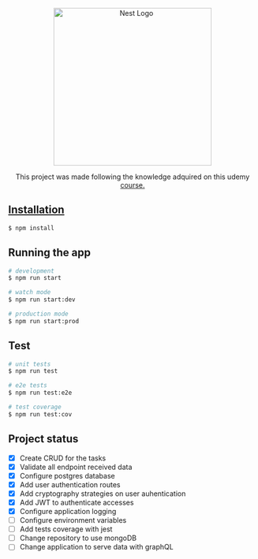 <p align="center">
  <a href="http://nestjs.com/" target="blank"><img src="https://nestjs.com/img/logo_text.svg" width="320" alt="Nest Logo" /></a>
</p>

[circleci-image]: https://img.shields.io/circleci/build/github/nestjs/nest/master?token=abc123def456
[circleci-url]: https://circleci.com/gh/nestjs/nest

  <p align="center">This project was made following the knowledge adquired on this udemy <a href="https://www.udemy.com/course/nestjs-zero-to-hero/" target="_blank">course.</p>

## Installation

```bash
$ npm install
```

## Running the app

```bash
# development
$ npm run start

# watch mode
$ npm run start:dev

# production mode
$ npm run start:prod
```

## Test

```bash
# unit tests
$ npm run test

# e2e tests
$ npm run test:e2e

# test coverage
$ npm run test:cov
```

## Project status

- [x] Create CRUD for the tasks
- [x] Validate all endpoint received data
- [x] Configure postgres database
- [x] Add user authentication routes
- [x] Add cryptography strategies on user auhentication
- [x] Add JWT to authenticate accesses
- [x] Configure application logging
- [ ] Configure environment variables
- [ ] Add tests coverage with jest
- [ ] Change repository to use mongoDB
- [ ] Change application to serve data with graphQL
